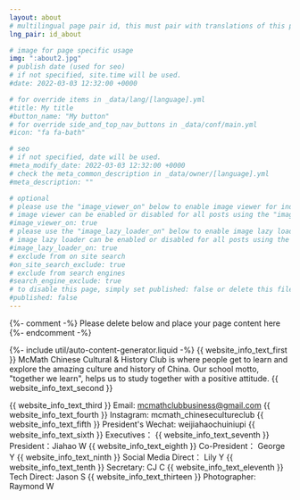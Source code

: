 ```yaml
---
layout: about
# multilingual page pair id, this must pair with translations of this page. (This name must be unique)
lng_pair: id_about

# image for page specific usage
img: ":about2.jpg"
# publish date (used for seo)
# if not specified, site.time will be used.
#date: 2022-03-03 12:32:00 +0000

# for override items in _data/lang/[language].yml
#title: My title
#button_name: "My button"
# for override side_and_top_nav_buttons in _data/conf/main.yml
#icon: "fa fa-bath"

# seo
# if not specified, date will be used.
#meta_modify_date: 2022-03-03 12:32:00 +0000
# check the meta_common_description in _data/owner/[language].yml
#meta_description: ""

# optional
# please use the "image_viewer_on" below to enable image viewer for individual pages or posts (_posts/ or [language]/_posts folders).
# image viewer can be enabled or disabled for all posts using the "image_viewer_posts: true" setting in _data/conf/main.yml.
#image_viewer_on: true
# please use the "image_lazy_loader_on" below to enable image lazy loader for individual pages or posts (_posts/ or [language]/_posts folders).
# image lazy loader can be enabled or disabled for all posts using the "image_lazy_loader_posts: true" setting in _data/conf/main.yml.
#image_lazy_loader_on: true
# exclude from on site search
#on_site_search_exclude: true
# exclude from search engines
#search_engine_exclude: true
# to disable this page, simply set published: false or delete this file
#published: false
---
```


{%- comment -%} Please delete below and place your page content here {%- endcomment -%}

{%- include util/auto-content-generator.liquid -%}
{{ website_info_text_first }}
McMath Chinese Cultural & History Club is where people get to learn and explore the amazing culture and history of China. Our school motto, "together we learn", helps us to study together with a positive attitude.
{{ website_info_text_second }}

{{ website_info_text_third }}
Email: mcmathclubbusiness@gmail.com
{{ website_info_text_fourth }}
Instagram: mcmath_chinesecultureclub
{{ website_info_text_fifth }}
President's Wechat: weijiahaochuiniupi
{{ website_info_text_sixth }}
Executives：
{{ website_info_text_seventh }}
President：Jiahao W
{{ website_info_text_eighth }}
Co-President： George Y
{{ website_info_text_ninth }}
Social Media Direct： Lily Y
{{ website_info_text_tenth }}
Secretary: CJ C
{{ website_info_text_eleventh }}
Tech Direct: Jason S
{{ website_info_text_thirteen }}
Photographer: Raymond W
